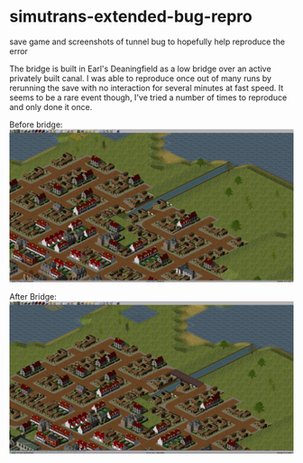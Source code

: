 # simutrans-extended-bug-repro
save game and screenshots of tunnel bug to hopefully help reproduce the error

The bridge is built in Earl's Deaningfield as a low bridge over an active privately built canal.  I was able to reproduce once out of many runs by rerunning the save with no interaction for several minutes at fast speed.  It seems to be a rare event though, I've tried a number of times to reproduce and only done it once.  

Before bridge:
![Screenshot of save before bridge](nobridge.png)

After Bridge:
![Screenshot of offending bridge](simscr03.png)
